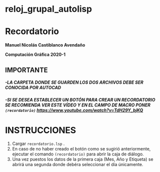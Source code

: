 # reloj_grupal_autolisp
# Recordatorio

**Manuel Nicolás Castiblanco Avendaño**

**Computación Gráfica 2020-1**

## **IMPORTANTE**
##### -LA CARPETA DONDE SE GUARDEN LOS DOS ARCHIVOS DEBE SER CONOCIDA POR AUTOCAD
##### -SI SE DESEA ESTABLECER UN BOTÓN PARA CREAR UN RECORDATORIO SE RECOMIENDA VER ESTE VÍDEO Y EN EL CAMPO DE MACRO PONER `(recordatorio)` https://www.youtube.com/watch?v=TdH29Y_bjKQ

# INSTRUCCIONES
1. Cargar `recordatorio.lsp` .
2. En caso de no haber creado el botón como se sugirió anteriormente, ejecutar el comando `(recordatorio)` para abrir la caja de diálogo. 
3. Una vez puestos los datos de la primera caja (Mes, Año y Etiqueta) se abrirá una segunda donde debéra seleccionar el día únicamente.
